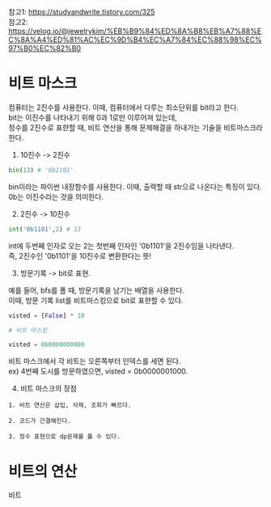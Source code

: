 참고1: https://studyandwrite.tistory.com/325  
참고2: https://velog.io/@jewelrykim/%EB%B9%84%ED%8A%B8%EB%A7%88%EC%8A%A4%ED%81%AC%EC%9D%B4%EC%A7%84%EC%88%98%EC%97%B0%EC%82%B0
# 비트 마스크
컴퓨터는 2진수를 사용한다. 이때, 컴퓨터에서 다루는 최소단위를 bit라고 한다.  
bit는 이진수를 나타내기 위해 0과 1로만 이루어져 있는데,  
정수를 2진수로 표햔할 때, 비트 연산을 통해 문제해결을 하내가는 기술을 비트마스크라 한다.  

1. 10진수 -> 2진수
``` python
bin(13) # '0b1101'
```
bin이라는 파이썬 내장함수를 사용한다. 이때, 출력할 때 str으로 나온다는 특징이 있다.  
0b는 이진수라는 것을 의미한다.  

2. 2진수 -> 10진수
``` python
int('0b1101',2) # 13
```
int에 두번째 인자로 오는 2는 첫번째 인자인 '0b1101'을 2진수임을 나타낸다.  
즉, 2진수인 '0b1101'을 10진수로 변환한다는 뜻!

3. 방문기록 -> bit로 표현. 

예를 들어, bfs를 풀 때, 방문기록을 남기는 배열을 사용한다.  
이때, 방문 기록 list를 비트마스킹으로 bit로 표햔할 수 있다.
``` python
visted = [False] * 10

# 비트 마스킹

visted = 0b0000000000
```
비트 마스크에서 각 비트는 오른쪽부터 인덱스를 세면 된다.  
ex) 4번째 도시를 방문하였으면, visted = 0b0000001000. 

4. 비트 마스크의 장점
```
1. 비트 연산은 삽입, 삭제, 조회가 빠르다.

2. 코드가 간결해진다.

3. 정수 표현으로 dp문제를 풇 수 있다.
```
# 비트의 연산

비트

